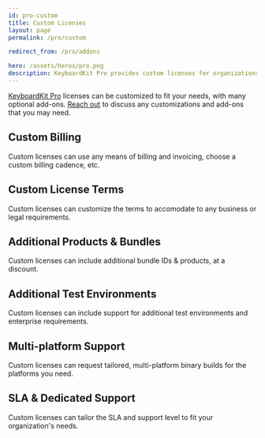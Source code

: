 ```yaml
---
id: pro-custom
title: Custom Licenses
layout: page
permalink: /pro/custom

redirect_from: /pro/addons

hero: /assets/heros/pro.png
description: KeyboardKit Pro provides custom licenses for organizations with special needs
---
```


[KeyboardKit Pro](/pro) licenses can be customized to fit your needs, with many optional add-ons. [Reach out](mailto:{{site.email}}?subject=KeyboardKit%20Pro%20Custom%20License) to discuss any customizations and add-ons that you may need.


## Custom Billing

Custom licenses can use any means of billing and invoicing, choose a custom billing cadence, etc.


## Custom License Terms

Custom licenses can customize the terms to accomodate to any business or legal requirements.


## Additional Products & Bundles

Custom licenses can include additional bundle IDs & products, at a discount.


## Additional Test Environments

Custom licenses can include support for additional test environments and enterprise requirements.


## Multi-platform Support

Custom licenses can request tailored, multi-platform binary builds for the platforms you need.


## SLA & Dedicated Support

Custom licenses can tailor the SLA and support level to fit your organization's needs.
